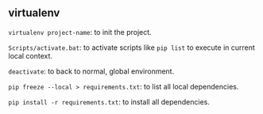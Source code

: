 ## virtualenv

`virtualenv project-name`: to init the project.

`Scripts/activate.bat`: to activate scripts like `pip list` to execute in current local context.

`deactivate`: to back to normal, global environment.

`pip freeze --local > requirements.txt`: to list all local dependencies.

`pip install -r requirements.txt`: to install all dependencies.

